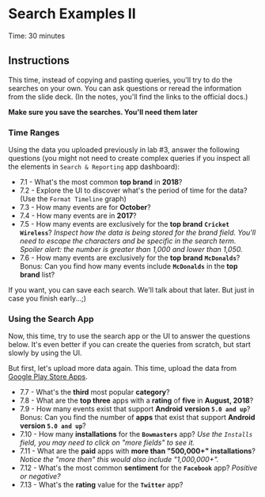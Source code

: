 # Search Examples II
Time: 30 minutes

## Instructions
This time, instead of copying and pasting queries, you'll try to do the searches on your own. You can ask questions or reread the information from the slide deck. (In the notes, you'll find the links to the official docs.)

**Make sure you save the searches. You'll need them later**

### Time Ranges
Using the data you uploaded previously in lab #3, answer the following questions (you might not need to create complex queries if you inspect all the elements in `Search & Reporting` app dashboard):

- 7.1 - What's the most common __top brand__ in __2018__?
- 7.2 - Explore the UI to discover what's the period of time for the data? (Use the `Format Timeline` graph)
- 7.3 - How many events are for __October__?
- 7.4 - How many events are in __2017__?
- 7.5 - How many events are exclusively for the __top brand__ __`Cricket Wireless`__? _Inspect how the data is being stored for the brand field. You'll need to escape the characters and be specific in the search term. Spoiler alert: the number is greater than 1,000 and lower than 1,050._
- 7.6 - How many events are exclusively for the __top brand__ __`McDonalds`__? Bonus: Can you find how many events include __`McDonalds`__ in the __top brand__ list?

If you want, you can save each search. We'll talk about that later. But just in case you finish early...;)

### Using the Search App
Now, this time, try to use the search app or the UI to answer the questions below. It's even better if you can create the queries from scratch, but start slowly by using the UI.

But first, let's upload more data again. This time, upload the data from [Google Play Store Apps](../data/google-play-store-apps.zip).

- 7.7 - What's the __third__ most popular __category__?
- 7.8 - What are the __top three__ apps with a __rating__ of __five__ in __August, 2018__?
- 7.9 - How many events exist that support __Android__ __version `5.0 and up`__?  Bonus: Can you find the number of __apps__ that exist that support __Android__ __version `5.0 and up`__?
- 7.10 - How many __installations__ for the __`Bowmasters`__ app? _Use the `Installs` field, you may need to click on "more fields" to see it._
- 7.11 - What are the __paid__ apps with __more than "500,000+" installations__? _Notice the "more then" this would also include "1,000,000+"._
- 7.12 - What's the most common __sentiment__ for the __`Facebook`__ app? _Positive or negative?_
- 7.13 - What's the __rating__ value for the __`Twitter`__ app?
